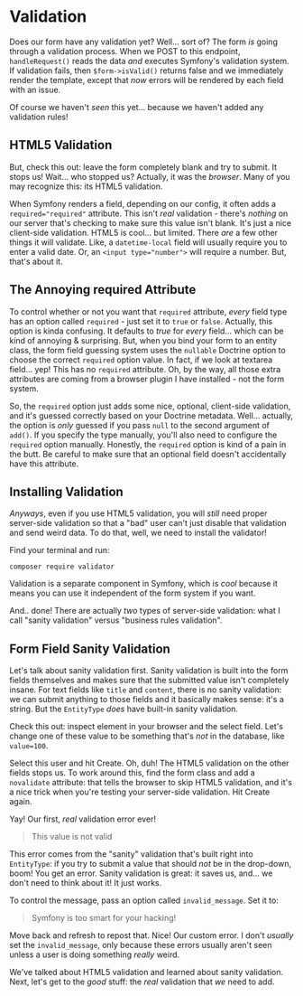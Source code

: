 # Validation

Does our form have any validation yet? Well... sort of? The form *is* going through
a validation process. When we POST to this endpoint, `handleRequest()` reads the
data *and* executes Symfony's validation system. If validation fails, then
`$form->isValid()` returns false and we immediately render the template, except
that *now* errors will be rendered by each field with an issue.

Of course we haven't *seen* this yet... because we haven't added any validation
rules!

## HTML5 Validation

But, check this out: leave the form completely blank and try to submit. It stops
us! Wait... who stopped us? Actually, it was the *browser*. Many of you may recognize
this: its HTML5 validation.

When Symfony renders a field, depending on our config, it often adds a
`required="required"` attribute. This isn't *real* validation - there's *nothing*
on our server that's checking to make sure this value isn't blank. It's just a nice
client-side validation. HTML5 is cool... but limited. There *are* a few other things
it will validate. Like, a `datetime-local` field will usually require you to enter
a valid date. Or, an `<input type="number">` will require a number. But, that's
about it.

## The Annoying required Attribute

To control whether or not you want that `required` attribute, *every* field type
has an option called `required` - just set it to `true` or `false`. Actually, this
option is kinda confusing. It defaults to *true* for *every* field... which can
be kind of annoying & surprising. But, when you bind your form to an entity class,
the form field guessing system uses the `nullable` Doctrine option to choose the
correct `required` option value. In fact, if we look at textarea field... yep!
This has no `required` attribute. Oh, by the way, all those extra attributes are
coming from a browser plugin I have installed - not the form system.

So, the `required` option just adds some nice, optional, client-side validation,
and it's guessed correctly based on your Doctrine metadata. Well... actually,
the option is *only* guessed if you pass `null` to the second argument of `add()`.
If you specify the type manually, you'll also need to configure the `required`
option manually. Honestly, the `required` option is kind of a pain in the butt.
Be careful to make sure that an optional field doesn't accidentally have this
attribute.

## Installing Validation

*Anyways*, even if you use HTML5 validation, you will *still* need proper server-side
validation so that a "bad" user can't just disable that validation and send weird
data. To do that, well, we need to install the validator!

Find your terminal and run:

```terminal
composer require validator
```

Validation is a separate component in Symfony, which is *cool* because it means
you can use it independent of the form system if you want.

And.. done! There are actually *two* types of server-side validation: what I call
"sanity validation" versus "business rules validation".

## Form Field Sanity Validation

Let's talk about sanity validation first. Sanity validation is built into the form
fields themselves and makes sure that the submitted value isn't completely insane.
For text fields like `title` and `content`, there is no sanity validation: we can
submit anything to those fields and it basically makes sense: it's a string.
But the `EntityType` *does* have built-in sanity validation.

Check this out: inspect element in your browser and the select field. Let's change
one of these value to be something that's *not* in the database, like `value=100`.

Select this user and hit Create. Oh, duh! The HTML5 validation on the other fields
stops us. To work around this, find the form class and add a `novalidate` attribute:
that tells the browser to skip HTML5 validation, and it's a nice trick when you're
testing your server-side validation. Hit Create again.

Yay! Our first, *real* validation error ever!

> This value is not valid

This error comes from the "sanity" validation that's built right into `EntityType`:
if you try to submit a value that should *not* be in the drop-down, boom! You
get an error. Sanity validation is great: it saves us, and... we don't need to
think about it! It just works.

To control the message, pass an option called `invalid_message`. Set it to:

> Symfony is too smart for your hacking!

Move back and refresh to repost that. Nice! Our custom error. I don't *usually*
set the `invalid_message`, only because these errors usually aren't seen unless
a user is doing something *really* weird.

We've talked about HTML5 validation and learned about sanity validation. Next, let's
get to the *good* stuff: the *real* validation that *we* need to add.
